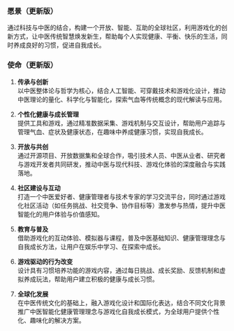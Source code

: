 ### **愿景（更新版）**  
通过科技与中医的结合，构建一个开放、智能、互助的全球社区，利用游戏化的创新方式，让中医传统智慧焕发新生，帮助每个人实现健康、平衡、快乐的生活，同时养成良好的习惯，促进自我成长。  

### **使命（更新版）**  
1. **传承与创新**  
   以中医整体论与哲学为核心，结合人工智能、可穿戴技术和游戏化设计，推动中医理论的量化、科学化与智能化，探索气血等传统概念的现代解读与应用。  

2. **个性化健康与成长管理**  
   提供工具和游戏，通过精准数据采集、游戏机制与交互设计，帮助用户追踪与管理气血、症状及健康状态，在趣味中养成健康习惯，实现自我成长。  

3. **开放与共创**  
   通过开源项目、开放数据集和全球合作，吸引技术人员、中医从业者、研究者与游戏开发者共同研发，推动中医与现代科技、游戏化体验的深度融合与实践落地。  

4. **社区建设与互动**  
   打造一个中医爱好者、健康管理者与技术专家的学习交流平台，同时通过游戏化社区活动（如任务挑战、社交竞争、协作目标等）激发参与热情，提升中医智能化的用户体验与价值感知。  

5. **教育与普及**  
   借助游戏化的互动体验、模拟器与课程，普及中医基础知识、健康管理理念与自我成长方法，让用户在娱乐中学习、在探索中成长。  

6. **游戏驱动的行为改变**  
   设计具有习惯培养功能的游戏内容，通过每日挑战、成长奖励、反馈机制和虚拟养成玩法，帮助用户建立积极的健康与成长习惯。  

7. **全球化发展**  
   在中医传统文化的基础上，融入游戏化设计和国际化表达，结合不同文化背景推广中医智能化健康管理理念与游戏化自我成长模式，为全球用户提供个性化、趣味化的解决方案。
